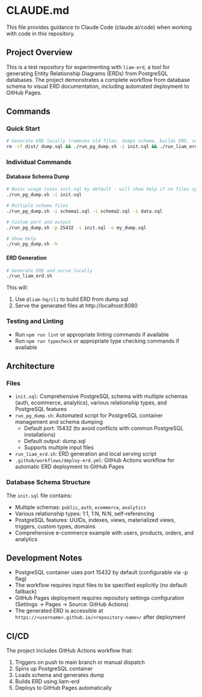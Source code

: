 # CLAUDE.md

This file provides guidance to Claude Code (claude.ai/code) when working with code in this repository.

## Project Overview

This is a test repository for experimenting with `liam-erd`, a tool for generating Entity Relationship Diagrams (ERDs) from PostgreSQL databases. The project demonstrates a complete workflow from database schema to visual ERD documentation, including automated deployment to GitHub Pages.

## Commands

### Quick Start
```bash
# Generate ERD locally (removes old files, dumps schema, builds ERD, serves locally)
rm -rf dist/ dump.sql && ./run_pg_dump.sh -i init.sql && ./run_liam_erd.sh
```

### Individual Commands

#### Database Schema Dump
```bash
# Basic usage (uses init.sql by default - will show help if no files specified)
./run_pg_dump.sh -i init.sql

# Multiple schema files
./run_pg_dump.sh -i schema1.sql -i schema2.sql -i data.sql

# Custom port and output
./run_pg_dump.sh -p 25432 -i init.sql -o my_dump.sql

# Show help
./run_pg_dump.sh -h
```

#### ERD Generation
```bash
# Generate ERD and serve locally
./run_liam_erd.sh
```

This will:
1. Use `@liam-hq/cli` to build ERD from dump.sql
2. Serve the generated files at http://localhost:8080

### Testing and Linting
- Run `npm run lint` or appropriate linting commands if available
- Run `npm run typecheck` or appropriate type checking commands if available

## Architecture

### Files
- `init.sql`: Comprehensive PostgreSQL schema with multiple schemas (auth, ecommerce, analytics), various relationship types, and PostgreSQL features
- `run_pg_dump.sh`: Automated script for PostgreSQL container management and schema dumping
  - Default port: 15432 (to avoid conflicts with common PostgreSQL installations)
  - Default output: dump.sql
  - Supports multiple input files
- `run_liam_erd.sh`: ERD generation and local serving script
- `.github/workflows/deploy-erd.yml`: GitHub Actions workflow for automatic ERD deployment to GitHub Pages

### Database Schema Structure
The `init.sql` file contains:
- Multiple schemas: `public`, `auth`, `ecommerce`, `analytics`
- Various relationship types: 1:1, 1:N, N:N, self-referencing
- PostgreSQL features: UUIDs, indexes, views, materialized views, triggers, custom types, domains
- Comprehensive e-commerce example with users, products, orders, and analytics

## Development Notes

- PostgreSQL container uses port 15432 by default (configurable via -p flag)
- The workflow requires input files to be specified explicitly (no default fallback)
- GitHub Pages deployment requires repository settings configuration (Settings → Pages → Source: GitHub Actions)
- The generated ERD is accessible at `https://<username>.github.io/<repository-name>/` after deployment

## CI/CD

The project includes GitHub Actions workflow that:
1. Triggers on push to main branch or manual dispatch
2. Spins up PostgreSQL container
3. Loads schema and generates dump
4. Builds ERD using liam-erd
5. Deploys to GitHub Pages automatically